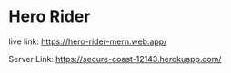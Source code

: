 # Hero Rider

live link: https://hero-rider-mern.web.app/

Server Link: https://secure-coast-12143.herokuapp.com/
